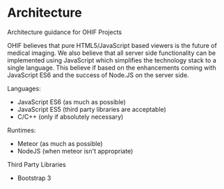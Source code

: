 # Architecture
Architecture guidance for OHIF Projects

OHIF believes that pure HTML5/JavaScript based viewers is the future of medical imaging.  We also believe that all server
side functionality can be implemented using JavaScript which simplifies the technology stack to a single language.
This believe if based on the enhancements coming with JavaScript ES6 and the success of Node.JS on the server side.

Languages:
* JavaScript ES6 (as much as possible)
* JavaScript ES5 (third party libraries are acceptable)
* C/C++ (only if absolutely necessary)

Runtimes:
* Meteor (as much as possible)
* NodeJS (when meteor isn't appropriate)

Third Party Libraries
* Bootstrap 3
